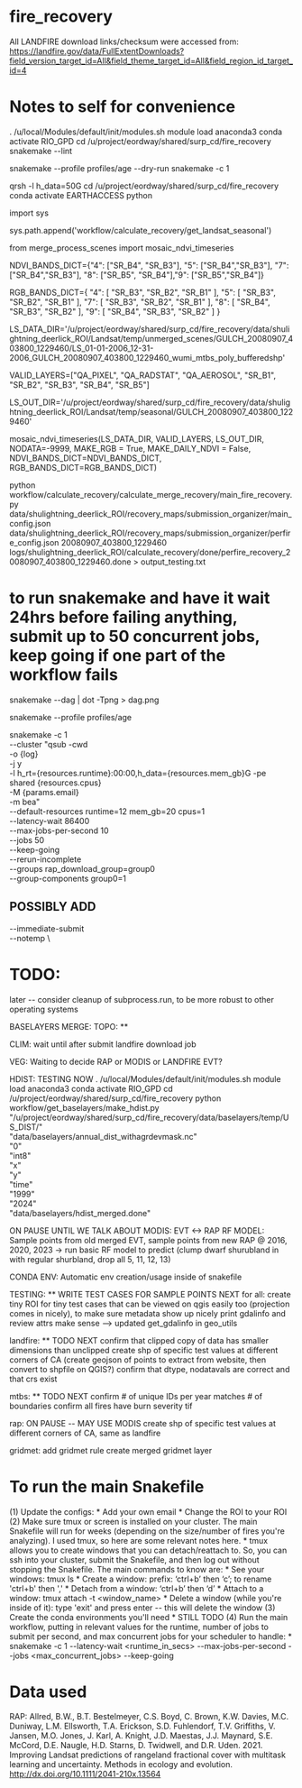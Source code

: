 # fire_recovery

All LANDFIRE download links/checksum were accessed from: https://landfire.gov/data/FullExtentDownloads?field_version_target_id=All&field_theme_target_id=All&field_region_id_target_id=4 


# Notes to self for convenience
. /u/local/Modules/default/init/modules.sh
module load anaconda3
conda activate RIO_GPD
cd /u/project/eordway/shared/surp_cd/fire_recovery
snakemake --lint


snakemake --profile profiles/age --dry-run
snakemake -c 1

qrsh -l h_data=50G
cd /u/project/eordway/shared/surp_cd/fire_recovery
conda activate EARTHACCESS
python

import sys

sys.path.append('workflow/calculate_recovery/get_landsat_seasonal')

from merge_process_scenes import mosaic_ndvi_timeseries

NDVI_BANDS_DICT={"4": ["SR_B4", "SR_B3"], "5": ["SR_B4","SR_B3"], "7": ["SR_B4","SR_B3"], "8": ["SR_B5", "SR_B4"],"9": ["SR_B5","SR_B4"]}

RGB_BANDS_DICT={
            "4": [
                "SR_B3",
                "SR_B2",
                "SR_B1"
            ],
            "5": [
                "SR_B3",
                "SR_B2",
                "SR_B1"
            ],
            "7": [
                "SR_B3",
                "SR_B2",
                "SR_B1"
            ],
            "8": [
                "SR_B4",
                "SR_B3",
                "SR_B2"
            ],
            "9": [
                "SR_B4",
                "SR_B3",
                "SR_B2"
            ]
        }

LS_DATA_DIR='/u/project/eordway/shared/surp_cd/fire_recovery/data/shulightning_deerlick_ROI/Landsat/temp/unmerged_scenes/GULCH_20080907_403800_1229460/LS_01-01-2006_12-31-2006_GULCH_20080907_403800_1229460_wumi_mtbs_poly_bufferedshp'

VALID_LAYERS=["QA_PIXEL", "QA_RADSTAT", "QA_AEROSOL", "SR_B1", "SR_B2", "SR_B3", "SR_B4", "SR_B5"]

LS_OUT_DIR='/u/project/eordway/shared/surp_cd/fire_recovery/data/shulightning_deerlick_ROI/Landsat/temp/seasonal/GULCH_20080907_403800_1229460'

mosaic_ndvi_timeseries(LS_DATA_DIR, VALID_LAYERS, LS_OUT_DIR, NODATA=-9999, MAKE_RGB = True, MAKE_DAILY_NDVI = False, NDVI_BANDS_DICT=NDVI_BANDS_DICT, RGB_BANDS_DICT=RGB_BANDS_DICT)


python workflow/calculate_recovery/calculate_merge_recovery/main_fire_recovery.py data/shulightning_deerlick_ROI/recovery_maps/submission_organizer/main_config.json data/shulightning_deerlick_ROI/recovery_maps/submission_organizer/perfire_config.json 20080907_403800_1229460 logs/shulightning_deerlick_ROI/calculate_recovery/done/perfire_recovery_20080907_403800_1229460.done > output_testing.txt


# to run snakemake and have it wait 24hrs before failing anything, submit up to 50 concurrent jobs, keep going if one part of the workflow fails
snakemake --dag | dot -Tpng > dag.png

snakemake --profile profiles/age

snakemake -c 1 \
--cluster "qsub -cwd \
             -o {log} \
             -j y \
             -l h_rt={resources.runtime}:00:00,h_data={resources.mem_gb}G -pe shared {resources.cpus} \
             -M {params.email} \
             -m bea" \
--default-resources runtime=12 mem_gb=20 cpus=1 \
--latency-wait 86400 \
--max-jobs-per-second 10 \
--jobs 50 \
--keep-going \
--rerun-incomplete \
--groups rap_download_group=group0 \
--group-components group0=1

## POSSIBLY ADD
--immediate-submit \
--notemp \

# TODO:
later -- consider cleanup of subprocess.run, to be more robust to other operating systems


BASELAYERS MERGE:
TOPO: **

CLIM: wait until after submit landfire download job

VEG: Waiting to decide RAP or MODIS or LANDFIRE EVT?

HDIST: TESTING NOW
. /u/local/Modules/default/init/modules.sh
module load anaconda3
conda activate RIO_GPD
cd /u/project/eordway/shared/surp_cd/fire_recovery
python workflow/get_baselayers/make_hdist.py \
    "/u/project/eordway/shared/surp_cd/fire_recovery/data/baselayers/temp/US_DIST/" \
    "data/baselayers/annual_dist_withagrdevmask.nc" \
    "0" \
    "int8" \
    "x" \
    "y" \
    "time" \
    "1999" \
    "2024" \
    "data/baselayers/hdist_merged.done"



ON PAUSE UNTIL WE TALK ABOUT MODIS: EVT <-> RAP RF MODEL:
Sample points from old merged EVT, sample points from new RAP @ 2016, 2020, 2023 -> run basic RF model to predict (clump dwarf shurubland in with regular shurbland, drop all 5, 11, 12, 13)


CONDA ENV:
Automatic env creation/usage inside of snakefile


TESTING: ** WRITE TEST CASES FOR SAMPLE POINTS NEXT
for all: 
create tiny ROI for tiny test cases that can be viewed on qgis easily too (projection comes in nicely), to make sure metadata show up nicely
print gdalinfo and review attrs make sense --> updated get_gdalinfo in geo_utils

landfire: ** TODO NEXT
confirm that clipped copy of data has smaller dimensions than unclipped
create shp of specific test values at different corners of CA (create geojson of points to extract from website, then convert to shpfile on QGIS?)
confirm that dtype, nodatavals are correct and that crs exist

mtbs: ** TODO NEXT
confirm # of unique IDs per year matches # of boundaries
confirm all fires have burn severity tif

rap: ON PAUSE -- MAY USE MODIS
create shp of specific test values at different corners of CA, same as landfire

gridmet:
add gridmet rule
create merged gridmet layer


# To run the main Snakefile
(1) Update the configs:
    * Add your own email
    * Change the ROI to your ROI
(2) Make sure tmux or screen is installed on your cluster. The main Snakefile will run for weeks (depending on the size/number of fires you're analyzing). I used tmux, so here are some relevant notes here.
    * tmux allows you to create windows that you can detach/reattach to. So, you can ssh into your cluster, submit the Snakefile, and then log out without stopping the Snakefile. The main commands to know are:
        * See your windows: tmux ls
        * Create a window:  prefix: ‘ctrl+b’ then ‘c’; to rename 'ctrl+b' then ','
        * Detach from a window: ‘ctrl+b’ then ‘d’
        * Attach to a window: tmux attach -t <window_name>
        * Delete a window (while you're inside of it): type 'exit' and press enter -- this will delete the window
(3) Create the conda environments you'll need 
    * STILL TODO
(4) Run the main workflow, putting in relevant values for the runtime, number of jobs to submit per second, and max concurrent jobs for your scheduler to handle:
    * snakemake -c 1 --latency-wait <runtime_in_secs> --max-jobs-per-second <n> --jobs <max_concurrent_jobs> --keep-going


# Data used
RAP: Allred, B.W., B.T. Bestelmeyer, C.S. Boyd, C. Brown, K.W. Davies, M.C. Duniway,
L.M. Ellsworth, T.A. Erickson, S.D. Fuhlendorf, T.V. Griffiths, V. Jansen, M.O.
Jones, J. Karl, A. Knight, J.D. Maestas, J.J. Maynard, S.E. McCord, D.E. Naugle,
H.D. Starns, D. Twidwell, and D.R. Uden. 2021. Improving Landsat predictions of
rangeland fractional cover with multitask learning and uncertainty. Methods in
ecology and evolution. http://dx.doi.org/10.1111/2041-210x.13564